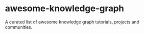 # awesome-knowledge-graph
A curated list of awesome knowledge graph tutorials, projects and communities.
